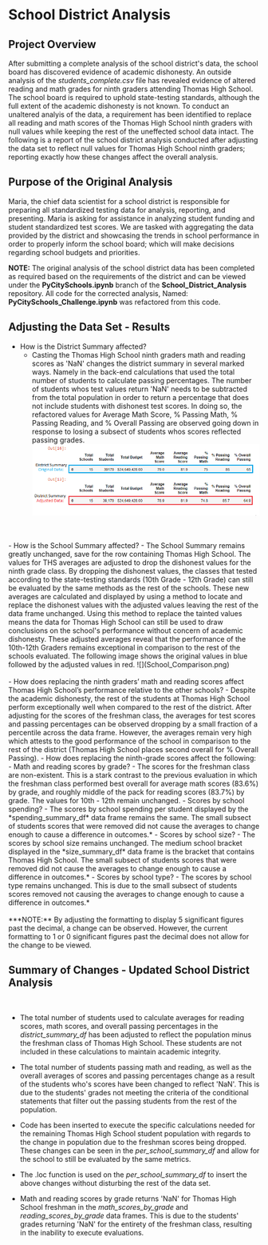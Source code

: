 # School District Analysis
## Project Overview
After submitting a complete analysis of the school district's data, the school board has discovered evidence of academic dishonesty. An outside analysis of the *students_complete.csv* file has revealed evidence of altered reading and math grades for ninth graders attending Thomas High School. The school board is required to uphold state-testing standards, although the full extent of the academic dishonesty is not known. To conduct an unaltered analyis of the data, a requirement has been identified to replace all reading and math scores of the Thomas High School ninth graders with null values while keeping the rest of the uneffected school data intact. The following is a report of the school district analysis conducted after adjusting the data set to reflect null values for Thomas High School ninth graders; reporting exactly how these changes affect the overall analysis. 

## Purpose of the Original Analysis
Maria, the chief data scientist for a school district is responsible for preparing all standardized testing data for analysis, reporting, and presenting. Maria is asking for assistance in analyzing student funding and student standardized test scores. We are tasked with aggregating the data provided by the district and showcasing the trends in school performance in order to properly inform the school board; which will make decisions regarding school budgets and priorities. 

**NOTE:** The original analysis of the school district data has been completed as required based on the requirements of the district and can be viewed under the **PyCitySchools.ipynb** branch of the **School_District_Analysis** repository. All code for the corrected analysis, Named: **PyCitySchools_Challenge.ipynb** was refactored from this code. 

## Adjusting the Data Set - Results
- How is the District Summary affected?
    - Casting the Thomas High School ninth graders math and reading scores as 'NaN' changes the district summary in several marked ways. Namely in the back-end calculations that used the total number of students to calculate passing percentages. The number of students whos test values return 'NaN' needs to be subtracted from the total population in order to return a percentage that does not include students with dishonest test scores. In doing so, the refactored values for Average Math Score, % Passing Math, % Passing Reading, and % Overall Passing are observed going down in response to losing a subsect of students whos scores reflected passing grades.
![](District_Summary_Comparison.png)
<br />
<br />
- How is the School Summary affected?
    - The School Summary remains greatly unchanged, save for the row containing Thomas High School. The values for THS averages are adjusted to drop the dishonest values for the ninth grade class. By dropping the dishonest values, the classes that tested according to the state-testing standards (10th Grade - 12th Grade) can still be evaluated by the same methods as the rest of the schools. These new averages are calculated and displayed by using a method to locate and replace the dishonest values with the adjusted values leaving the rest of the data frame unchanged. Using this method to replace the tainted values means the data for Thomas High School can still be used to draw conclusions on the school's performance without concern of academic dishonesty. These adjusted averages reveal that the performance of the 10th-12th Graders remains exceptional in comparison to the rest of the schools evaluated. The following image shows the original values in blue followed by the adjusted values in red.
    ![](School_Comparison.png)
<br />
<br />
- How does replacing the ninth graders’ math and reading scores affect Thomas High School’s performance relative to the other schools?
    - Despite the academic dishonesty, the rest of the students at Thomas High School perform exceptionally well when compared to the rest of the district. After adjusting for the scores of the freshman class, the averages for test scores and passing percentages can be observed dropping by a small fraction of a percentile across the data frame. However, the averages remain very high which attests to the good performance of the school in comparison to the rest of the district (Thomas High School places second overall for % Overall Passing).
- How does replacing the ninth-grade scores affect the following:
    - Math and reading scores by grade?
        - The scores for the freshman class are non-existent. This is a stark contrast to the previous evaluation in which the freshman class performed best overall for average math scores (83.6%) by grade, and roughly middle of the pack for reading scores (83.7%) by grade. The values for 10th - 12th remain unchanged. 
    - Scores by school spending?
        - The scores by school spending per student displayed by the *spending_summary_df* data frame remains the same. The small subsect of students scores that were removed did not cause the averages to change enough to cause a difference in outcomes.*
    - Scores by school size?
        - The scores by school size remains unchanged. The medium school bracket displayed in the *size_summary_df* data frame is the bracket that contains Thomas High School. The small subsect of students scores that were removed did not cause the averages to change enough to cause a difference in outcomes.*
    - Scores by school type?
        - The scores by school type remains unchanged. This is due to the small subsect of students scores removed not causing the averages to change enough to cause a difference in outcomes.*
<br />
<br />
***NOTE:** By adjusting the formatting to display 5 significant figures past the decimal, a change can be observed. However, the current formatting to 1 or 0 significant figures past the decimal does not allow for the change to be viewed.   
<br />

## Summary of Changes - Updated School District Analysis
<br />

- The total number of students used to calculate averages for reading scores, math scores, and overall passing percentages in the *district_summary_df* has been adjusted to reflect the population minus the freshman class of Thomas High School. These students are not included in these calculations to maintain academic integrity.

- The total number of students passing math and reading, as well as the overall averages of scores and passing percentages change as a result of the students who's scores have been changed to reflect 'NaN'. This is due to the students' grades not meeting the criteria of the conditional statements that filter out the passing students from the rest of the population.  

- Code has been inserted to execute the specific calculations needed for the remaining Thomas High School student population with regards to the change in population due to the freshman scores being dropped. These changes can be seen in the *per_school_summary_df* and allow for the school to still be evaluated by the same metrics. 

- The .loc function is used on the *per_school_summary_df* to insert the above changes without disturbing the rest of the data set. 

- Math and reading scores by grade returns 'NaN' for Thomas High School freshman in the *math_scores_by_grade* and *reading_scores_by_grade* data frames. This is due to the students' grades returning 'NaN' for the entirety of the freshman class, resulting in the inability to execute evaluations.  
